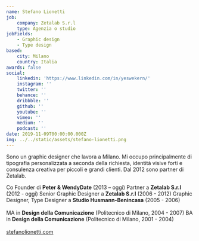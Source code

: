 ```yaml
---
name: Stefano Lionetti
job:
    company: Zetalab S.r.l
    type: Agenzia o studio
jobFields:
    - Graphic design
    - Type design
based:
    city: Milano
    country: Italia
awards: false
social:
    linkedin: 'https://www.linkedin.com/in/yeswekern/'
    instagram: ''
    twitter: ''
    behance: ''
    dribbble: ''
    github: ''
    youtube: ''
    vimeo: ''
    medium: ''
    podcast: ''
date: 2019-11-09T00:00:00.000Z
img: ../../static/assets/stefano-lionetti.png
---
```


Sono un graphic designer che lavora a Milano. Mi occupo principalmente di tipografia personalizzata a seconda della richiesta, identità visive forti e consulenza creativa per piccoli e grandi clienti. Dal 2012 sono partner di Zetalab.

Co Founder di **Peter & WendyDate** (2013 – oggi)
Partner a **Zetalab S.r.l** (2012 - oggi)
Senior Graphic Designer a **Zetalab S.r.l** (2006 - 2012)
Graphic Designer, Type Designer a **Studio Husmann-Benincasa** (2005 - 2006)<br/><br/>
MA in **Design della Comunicazione** (Politecnico di Milano, 2004 - 2007)
BA in **Design della Comunicazione** (Politecnico di Milano, 2001 - 2004)<br/><br/>
[stefanolionetti.com](http://www.yeswekern.it/temporary/)
